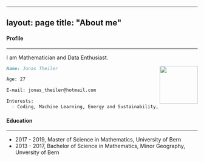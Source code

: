 
---
layout: page
title: "About me"
---


#### Profile
---

I am Mathematician and Data Enthusiast. 

<img align="right" width="100" src="https://user-images.githubusercontent.com/80971809/112206002-b7c0cd80-8c15-11eb-85e4-e0ce6bf05f52.jpg">


```markdown
Name: Jonas Theiler

Age: 27

E-mail: jonas_theiler@hotmail.com

Interests:
  - Coding, Machine Learning, Energy and Sustainability, Insurances


```


#### Education
---

  - 2017 - 2019, Master of Science in Mathematics, University of Bern
  - 2013 - 2017, Bachelor of Science in Mathematics, Minor Geography, Unversity of Bern

